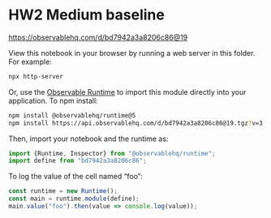 # HW2 Medium baseline

https://observablehq.com/d/bd7942a3a8206c86@19

View this notebook in your browser by running a web server in this folder. For
example:

~~~sh
npx http-server
~~~

Or, use the [Observable Runtime](https://github.com/observablehq/runtime) to
import this module directly into your application. To npm install:

~~~sh
npm install @observablehq/runtime@5
npm install https://api.observablehq.com/d/bd7942a3a8206c86@19.tgz?v=3
~~~

Then, import your notebook and the runtime as:

~~~js
import {Runtime, Inspector} from "@observablehq/runtime";
import define from "bd7942a3a8206c86";
~~~

To log the value of the cell named “foo”:

~~~js
const runtime = new Runtime();
const main = runtime.module(define);
main.value("foo").then(value => console.log(value));
~~~
